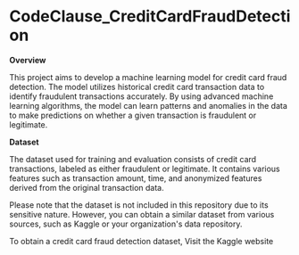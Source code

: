 # CodeClause_CreditCardFraudDetection

**Overview**

This project aims to develop a machine learning model for credit card fraud detection. The model utilizes historical credit card transaction data to identify fraudulent transactions accurately. By using advanced machine learning algorithms, the model can learn patterns and anomalies in the data to make predictions on whether a given transaction is fraudulent or legitimate.

**Dataset**

The dataset used for training and evaluation consists of credit card transactions, labeled as either fraudulent or legitimate. It contains various features such as transaction amount, time, and anonymized features derived from the original transaction data.

Please note that the dataset is not included in this repository due to its sensitive nature. However, you can obtain a similar dataset from various sources, such as Kaggle or your organization's data repository.

To obtain a credit card fraud detection dataset, Visit the Kaggle website
